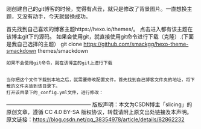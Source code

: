 刚创建自己的git博客的时候，觉得有点丑，就只是修改了背景图片。一直想换主题，又没有动手，今天就替换成功。

首先找到自己喜欢的博客主题https://hexo.io/themes/。
	点击进入都有该主题在该博主git下的源码。
	如果会使用git，就直接使用git命令进行下载（克隆）.(下面是我自己选择的主题）
	git clone  https://github.com/smackgg/hexo-theme-smackdown themes/smackdown
	
	如果不会使用git命令，就在该博主的git上进行下载
	
	
	当你把这个文件下载到本地之后，就需要修改配置文件。首先找到自己博客文件夹的地址，将下载的文件夹放到该目录下。
	打开该目录下的_config.yml文件，进行修改：
————————————————
版权声明：本文为CSDN博主「slicing」的原创文章，遵循 CC 4.0 BY-SA 版权协议，转载请附上原文出处链接及本声明。
原文链接：https://blog.csdn.net/qq_38354978/article/details/82862232
